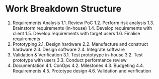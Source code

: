 ﻿# Work Breakdown Structure

1. Requirements Analysis
  1.1. Review PoC
  1.2. Perform risk analysis
  1.3. Brainstorm requirements (in-house)
  1.4. Develop requirements with client
  1.5. Develop requirements with target users
  1.6. Finalise requirements
2. Prototyping
  2.1. Design hardware
  2.2. Manufacture and construct hardware
  2.3. Design software
  2.4. Integrate software
3. Validation & Verification
  3.1. Test prototyype in-house
  3.2. Test prototype with users
  3.3. Conduct performance review
4. Documentation
  4.1. ConOps
  4.2. Milestones
  4.3. Budgeting
  4.4. Requirements
  4.5. Prototype design
  4.6. Validation and verification